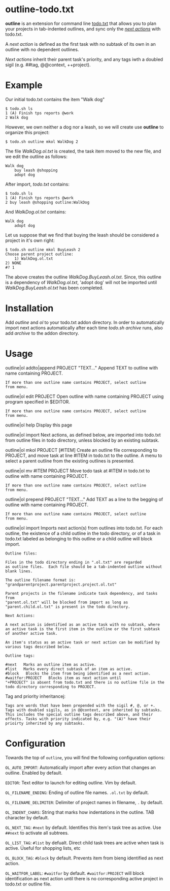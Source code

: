 outline-todo.txt
================

**outline** is an extension for command line [todo.txt](https://github.com/ginatrapani/todo.txt-cli) that allows you to plan your projects in tab-indented outlines, and sync only the *[next actions](https://hamberg.no/gtd/#the-next-actions-list)* with todo.txt. 

A *next action* is defined as the first task with no subtask of its own in an outline with no dependent outlines.

*Next actions* inherit their parent task's priority, and any tags iwth a doubled sigil (e.g. ##tag, @@context, ++project).

Example
======

Our initial todo.txt contains the item "Walk dog"

    $ todo.sh ls
    1 (A) Finish tps reports @work
    2 Walk dog

However, we own neither a dog nor a leash, so we will create use **outline** to organize this project:

    $ todo.sh outline mkol WalkDog 2

The file *WalkDog.ol.txt* is created, the task item moved to the new file, and we edit the outline as follows:

    Walk dog
    	buy leash @shopping
    	adopt dog

After import, *todo.txt* contains:

    $ todo.sh ls
    1 (A) Finish tps reports @work
    2 buy leash @shopping outline:WalkDog

And *WalkDog.ol.txt* contains:

    Walk dog
    	adopt dog

Let us suppose that we find that buying the leash should be considered a project in it's own right:

    $ todo.sh outline mkol BuyLeash 2
    Choose parent project outline:
    	1) WalkDog.ol.txt
	2) NONE
	#? 1

The above creates the outline *WalkDog.BuyLeash.ol.txt*. Since, this outline is a dependency of *WalkDog.ol.txt*, 'adopt dog' will not be imported until *WalkDog.BuyLeash.ol.txt* has been completed.


Installation
=====

Add *outline* and *ol* to your todo.txt addon directory. In order to automatically import next actions automatically after each time *todo.sh archive* runs, also add *archive* to the addon directory.

Usage
======

outline|ol addto|append PROJECT "TEXT..."
	Append TEXT to outline with name containing PROJECT.
	
	If more than one outline name contains PROJECT, select outline
	from menu.
	
outline|ol edit PROJECT
	Open outline with name containing PROJECT using program specified
	in \$EDITOR.
	
	If more than one outline name contains PROJECT, select outline
	from menu.

outline|ol help
	Display this page
	
outline|ol import
	Next actions, as defined below, are imported into todo.txt from outline
	files in todo directory, unless blocked by an existing subtask.
	
outline|ol mkol PROJECT [#ITEM]
	Create an outline file corresponding to PROJECT, and move task at line
	#ITEM in todo.txt to the outline. A menu to select a parent outline from
	the existing outlines is presented.	

outline|ol mv #ITEM PROJECT
	Move todo task at #ITEM in todo.txt to outline with name containing 
	PROJECT.

	If more than one outline name contains PROJECT, select outline
	from menu.

outline|ol prepend PROJECT "TEXT..."
	Add TEXT as a line to the begging of outline with name containing PROJECT.

	If more than one outline name contains PROJECT, select outline
	from menu.

outline|ol import
	Imports next action(s) from outlines into todo.txt. For each outline,
	the existence of a child outline in the todo directory, or of a task
	in todo.txt labeled as belonging to this outline or a child outline
	will block import.

	Outline files:

	Files in the todo directory ending in ".ol.txt" are regarded 
	as outline files.  Each file should be a tab-indented outline without 
	blank lines.

	The outline filename format is:
	"grandparentproject.parentproject.project.ol.txt"

	Parent projects in the filename indicate task dependency, and tasks from
	"parent.ol.txt" will be blocked from import as long as
	"parent.child.ol.txt" is present in the todo directory.

	Next Actions:

	A next action is identified as an active task with no subtask, where 
	an active task is the first item in the outline or the first subtask
	of another active task. 

	An item's status as an active task or next action can be modified by
	various tags described below.

	Outline tags:

	#next	Marks an outline item as active.
	#list	Marks every direct subtask of an item as active.
	#block   Blocks the item from being identified as a next action.
	#waitfor:PROJECT   Blocks item as next action until 
	"+PROJECT" is absent from todo.txt and there is no outline file in the 
	todo directory corresponding to PROJECT.

Tag and priority inheritancej:

	Tags are words that have been prepended with the sigil #, @, or +. 
	Tags with doubled sigils, as in @@context, are inherited by subtasks. 
	This includes the special outline tags described above, and their 
	effects. Tasks with priority indicated by, e.g. "(A)" have their 
	prioirty inherited by any subtasks. 

Configuration
=============

Towards the top of `outline`, you will find the following configuration options:

`OL_AUTO_IMPORT`: Automatically import after every action that changes an outline. Enabled by default.

`EDITOR`: Text editor to launch for editing outline. Vim by default.

`OL_FILENAME_ENDING`: Ending of outline file names. `.ol.txt` by default.

`OL_FILENAME_DELIMITER`: Delimiter of project names in filename, `.` by default.

`OL_INDENT_CHARS`: String that marks how indentations in the outline. TAB character by default.

`OL_NEXT_TAG`: `#next` by default. Identifies this item's task tree as active. Use `##next` to activate all subtrees.

`OL_LIST_TAG`: `#list` by defualt. Direct child task trees are active when task is active. Useful for shopping lists, etc 

`OL_BLOCK_TAG`: `#block` by default. Prevents item from bieng identified as next action.

`OL_WAITFOR_LABEL`: `#waitfor` by default. `#waitfor:PROJECT` will block identification as next action until there is no corresponding active project in todo.txt or outline file.
